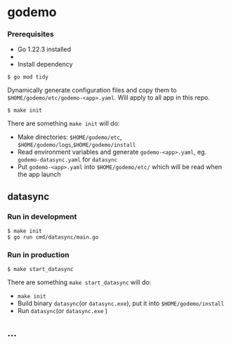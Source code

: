 # godemo

### Prerequisites

- Go 1.22.3 installed
-
- Install dependency

```
$ go mod tidy
```

Dynamically generate configuration files and copy them to `$HOME/godemo/etc/godemo-<app>.yaml`. Will apply to all app in this repo.

```
$ make init
```

There are something `make init` will do:

- Make directories: `$HOME/godemo/etc`, `$HOME/godemo/logs`,`$HOME/godemo/install`
- Read environment variables and generate `godemo-<app>.yaml`, eg. `godemo-datasync.yaml` for `datasync`
- Put `godemo-<app>.yaml` into `$HOME/godemo/etc/` which will be read when the app launch

## datasync

### Run in development

```
$ make init
$ go run cmd/datasync/main.go
```

### Run in production

```
$ make start_datasync
```

There are something `make start_datasync` will do:

- `make init`
- Build binary `datasync`(or `datasync.exe`), put it into `$HOME/godemo/install`
- Run `datasync`(or `datasync.exe` )

## ...
